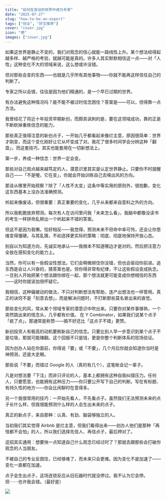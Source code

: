 ```yaml
---
title: "如何在变动的世界中成为专家"
date: "2025-07-27"
slug: "how-to-be-an-expert"
tags: ["创业", "好文推荐"]
cover: "cover.jpg"
icon: "😎"
images: ["cover.jpg"]
---
```

如果这世界是静止不变的，我们对观念的信心就能一路线性上升。某个想法经得起越多样、越严格的考验，就越可能是真的。许多人其实默默相信这一点——对「人性」这种变化不大的领域来说，这么想或许没错。



但对那些会变的东西——也就是几乎所有其他事物——你就不能再这样信任自己的判断了。



专家之所以会错，往往是因为他们精通的，是一个早已过期的世界。



有办法避免这种情况吗？能不能不被过时信念困住？答案是——可以，但得靠一点方法。



我曾经花了将近十年投资早期新创，而颇具讽刺的是，要在这领域成功，靠的正是不断砍掉重练信念的能力。



那些真正值得注意的新创点子，一开始几乎都看起来像烂主意，原因很简单：世界才刚变，而这个变化刚好让它从坏变成了对。我花了很多时间学会分辨这种「翻盘」，而这套技巧，其实也能套用在一切新想法上。



第一步，养成一种信念：世界一定会变。



那些对自己观点越来越笃定的人，潜意识里其实是认定世界静止。只要你不时提醒自己——「不是喔，它在变」，你就会开始训练自己去嗅出风的方向。



那该从哪里开始观察？除了「人性不太变」这条中等实用的原则外，很抱歉，变化这东西基本上没办法准确预测。



听起来像废话，但很重要：真正重要的变化，几乎从来都来自意料之外的方向。



所以我乾脆放弃预测。每次有人在访问里问我「未来怎么看」，我脑中都像没读书的考生一样拼命乱掰出一个听起来不错的答案。



但这不是因为我懒。恰好相反——我觉得，预测未来不但命中率可怜，还会让你思维变得僵硬。与其乱猜，不如选择更实际的策略：彻底、彻底地保持开放心态。



别自以为知道方向，先诚实地承认——我根本不知道哪边才是对的。然后把注意力全放在感知变化的能力上。



当然，你可以有一些假设性想法。它们会稍微绑住你没错，但也会驱动你前进。追东西是会让人兴奋的，猜答案也是。但你得非常有纪律，不让这些假设变成执念。
一旦别人开始把某个想法跟你绑在一起，那个想法就更可能变成你想相信的东西——这时你就该加倍怀疑它。



我相信，这种偏被动的做法，不只对判断想法有帮助，连产出想法也一样管用。真正的诀窍不是「刻意去想」，而是解决问题时，不打断那些莫名冒出来的直觉。



那些变化的风，常从某个领域专家的潜意识中吹出来。只要你对某件事够熟，一个突然跳出来的怪念头，几乎都有价值。
在 Y Combinator，如果我们说某个点子「疯了点」，那通常是称赞——搞不好还比「这点子不错」更赞。



新创投资人有极高的动机要刷新自己的信念。只要比别人早一步意识到某个点子不是垃圾，那就可能赚翻。这个回报不只是钱，更是你整个判断体系的现场验证。



因为创办人站在你面前，你得说「要」或「不要」，几个月后你就会知道你当时是神预测，还是大走眼。



那些说「不要」而错过 Google 的人（真的有几个），这笔帐会记一辈子。



凡是对想法要「下注」而非只评论的人，基本上都拥有这种自我纠错压力。任何人，只要愿意，也能拥有这种压力——你只要公开写下自己的判断。写在有标题、有持久性的地方——你会比闲聊时在意得多。



另一个我很常用的技巧：一开始先看人，不先看点子。虽然我们无法预测未来的点子长什么样，但我很能预测什么样的人会生出未来的点子。



真正的新点子，来自那种：认真、有劲、脑袋够独立的人。



当初我们其实觉得 Airbnb 是烂主意，但我们看得出来——创办人他们是那种「再怪都不会怕」的人，所以我们选择先信人、再信点子，最后押对了。



这招其实通用：想要快一点知道自己什么观念已经过时了？那就去跟那些会打破你观念的人当朋友。



不被自己的专业反困住，已经够难了，而未来只会更难。因为变化不是加速了——变化一直都在加速。



点子会生出点子，这场连锁反应从旧石器时代就没停过。我不认为它会停。
但⋯⋯也许我会错。（最好是）




![](https://prod-files-secure.s3.us-west-2.amazonaws.com/112d0858-5090-4d34-a606-b75eb8d65fd2/46476355-9cf3-4e99-9b7a-3531bc426380/1000202064.png?X-Amz-Algorithm=AWS4-HMAC-SHA256&X-Amz-Content-Sha256=UNSIGNED-PAYLOAD&X-Amz-Credential=ASIAZI2LB466S6SIMO32%2F20250922%2Fus-west-2%2Fs3%2Faws4_request&X-Amz-Date=20250922T154549Z&X-Amz-Expires=3600&X-Amz-Security-Token=IQoJb3JpZ2luX2VjEKf%2F%2F%2F%2F%2F%2F%2F%2F%2F%2FwEaCXVzLXdlc3QtMiJIMEYCIQCqsV0fiVO3bAEj7L9Um0R9zUa%2FAmB3op3doBHXleq10QIhAIRs2jKR9nptCjMLnZ9m0lL6nu%2BARmwpH7UpIZu0poNxKv8DCDAQABoMNjM3NDIzMTgzODA1IgyWolsRmvXObHhWMN8q3APbhkLwd8s2GruLaKE%2ByH6clLYJGq9hpsnoulz1JBjK1FPrPrd8ILchniS7e2iFRtNWqjUPF7axxwiL7sLI6EVrjlOT1OTaN5DYmdgjSx%2BPAKpK34HnghzlCpggF7CcMmY%2BD1cxLoh3XMg1wxSHAgjDt%2F3waT1%2Fmr%2FidthmKZ5lq%2BxHK8EVHTcOIM70CqT%2FwDVlFclV7ZwgG3dbGXM%2BDbmBljUhQ8CiPfonbY9KfgR90l34Ah8AxGWIWcs8nTOt73xAgGQiExpwy8bXxJ6JjEM%2BJLnNuCMIgjiX7yo72Ofa2p6sf7%2FpUwohGrwjfQIauZAmbfOfk7D5WEdQs2VDrqdFN9I07r2Kb3Phw%2F28iQzjyJ2j3VlTtG9hKIb6IG8W5lyin7E6Q6y894BwN2iY%2F5pdZfODU9YnV%2Bgav5VtQppCSnSXX4ERo24i2FJOCQr1MwEKP4Rg6bUgE6ufuSt6dvPG3xpF3%2BR9Mam2txGfaBtkbMm%2FD%2FQs3Ek5YMb0DebGhELL%2BqRGzdzus3I%2FgB6G2gBF3eqiE5y9jtGMdXeCOcNeX7XJuC1mEieMUlbrK%2FPaOF1kFMyFUx%2BAoWpw1dGXDx6hUuMz5vNxUkINLWZr0xP%2FMcOfMDFPBGodHbId0DDqv8XGBjqkARayz0R%2BqlnBHuPLHuOlzzw91RNVstRp1sbmSlgdhKuQko6uJ%2FPw5uUOp8jkJd%2BxOURBabMjV5842iJ9wn4E2kqXs8s9w%2BTdqmBl6u18lFbGtC0nVxleJXu9f1FKveY1Q%2BUGF7IxkhcazpbbShexkmH7WfqTOqgLMJ9zfCde6XkCSgr5EXqRKWUyIjWH4LZmR1Jnj%2B3Uc%2FtggYfM%2FQjZJKL0uUMy&X-Amz-Signature=de48da5b73519de7f851189322e7e92c997577ec9d1830cf9c792b02453eea8c&X-Amz-SignedHeaders=host&x-amz-checksum-mode=ENABLED&x-id=GetObject)

